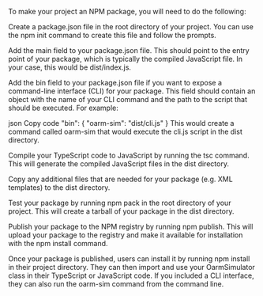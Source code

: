 To make your project an NPM package, you will need to do the following:

Create a package.json file in the root directory of your project. You can use the npm init command to create this file and follow the prompts.

Add the main field to your package.json file. This should point to the entry point of your package, which is typically the compiled JavaScript file. In your case, this would be dist/index.js.

Add the bin field to your package.json file if you want to expose a command-line interface (CLI) for your package. This field should contain an object with the name of your CLI command and the path to the script that should be executed. For example:

json
Copy code
"bin": {
  "oarm-sim": "dist/cli.js"
}
This would create a command called oarm-sim that would execute the cli.js script in the dist directory.

Compile your TypeScript code to JavaScript by running the tsc command. This will generate the compiled JavaScript files in the dist directory.

Copy any additional files that are needed for your package (e.g. XML templates) to the dist directory.

Test your package by running npm pack in the root directory of your project. This will create a tarball of your package in the dist directory.

Publish your package to the NPM registry by running npm publish. This will upload your package to the registry and make it available for installation with the npm install command.

Once your package is published, users can install it by running npm install <your-package-name> in their project directory. They can then import and use your OarmSimulator class in their TypeScript or JavaScript code. If you included a CLI interface, they can also run the oarm-sim command from the command line.